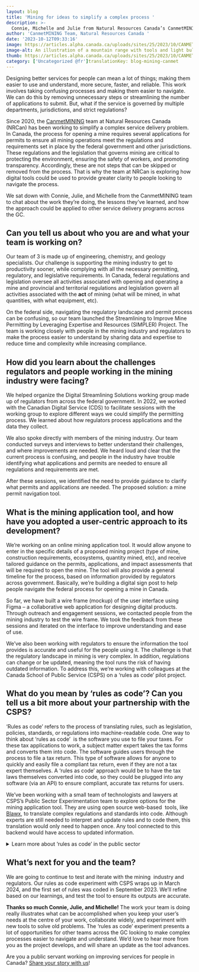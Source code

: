 ```yaml
---
layout: blog
title: 'Mining for ideas to simplify a complex process '
description: >-
  Connie, Michelle and Julie from Natural Resources Canada’s CanmetMINING team talk about how they’re experimenting with rules as code to help simplify the mining application process.
author: 'CanmetMINING Team, Natural Resources Canada '
date: '2023-10-12T09:33:16'
image: https://articles.alpha.canada.ca/uploads/sites/25/2023/10/CANMET_Mining_Blog_Blog_Post.png
image-alt: An illustration of a mountain range with tools and light bulbs in the foreground, to represent new ideas.
thumb: https://articles.alpha.canada.ca/uploads/sites/25/2023/10/CANMET_Mining_Blog_Blog_Post.png
category: ['Uncategorized @fr']translationKey: blog-mining-canmet
---
```


<p>Designing better services for people can mean a lot of things; making them easier to use and understand, more secure, faster, and reliable. This work&nbsp; involves taking confusing processes and making them easier to navigate. We can do this by removing unnecessary steps or streamlining the number of applications to submit. But, what if the service is governed by multiple departments, jurisdictions, and strict regulations?</p>



<p>Since 2020, the <a href="https://natural-resources.canada.ca/our-natural-resources/minerals-mining/mining-research-and-innovation-canmetmining/25099" target="_blank" rel="noreferrer noopener">CanmetMINING</a> team at Natural Resources Canada (NRCan) has been working to simplify a complex service delivery problem. In Canada, the process for opening a mine requires several applications for permits to ensure all mining operations meet the regulations and requirements set in place by the federal government and other jurisdictions. These regulations and the legislation that governs mining are critical to protecting the environment, ensuring the safety of workers, and promoting transparency. Accordingly, these are not steps that can be skipped or removed from the process. That is why the team at NRCan is exploring how digital tools could be used to provide greater clarity to people looking to navigate the process.&nbsp;</p>



<p>We sat down with Connie, Julie, and Michelle from the CanmetMINING team to chat about the work they’re doing, the lessons they’ve learned, and how the approach could be applied to other service delivery programs across the GC.&nbsp;</p>



<h2 class="wp-block-heading" id="h-can-you-tell-us-about-who-you-are-and-what-your-team-is-working-on">Can you tell us about who you are and what your team is working on?</h2>



<p>Our team of 3 is made up of engineering, chemistry, and geology specialists. Our challenge is supporting the mining industry to get to productivity sooner, while complying with all the necessary permitting, regulatory, and legislative requirements. In Canada, federal regulations and legislation oversee all activities associated with opening and operating a mine and provincial and territorial regulations and legislation govern all activities associated with the <strong>act</strong> of mining (what will be mined, in what quantities, with what equipment, etc).</p>



<p>On the federal side, navigating the regulatory landscape and permit process can be confusing, so our team launched the Streamlining to Improve Mine Permitting by Leveraging Expertise and Resources (SIMPLER) Project. The team is working closely with people in the mining industry and regulators to make the process easier to understand by sharing data and expertise to reduce time and complexity while increasing compliance.&nbsp;&nbsp;</p>



<h2 class="wp-block-heading">How did you learn about the challenges regulators and people working in the mining industry were facing?</h2>



<p>We helped organize the Digital Streamlining Solutions working group made up of regulators from across the federal government. In 2022, we worked with the Canadian Digital Service (CDS) to facilitate sessions with the working group to explore different ways we could simplify the permitting process. We learned about how regulators process applications and the data they collect.</p>



<p>We also spoke directly with members of the mining industry. Our team conducted surveys and interviews to better understand their challenges, and where improvements are needed. We heard loud and clear that the current process is confusing, and people in the industry have trouble identifying what applications and permits are needed to ensure all regulations and requirements are met.</p>



<p>After these sessions, we identified the need to provide guidance to clarify what permits and applications are needed. The proposed solution: a mine permit navigation tool.&nbsp;</p>



<h2 class="wp-block-heading">What is the mining application tool, and how have you adopted a user-centric approach to its development?&nbsp;</h2>



<p>We’re working on an online mining application tool. It would allow anyone to enter in the specific details of a proposed mining project (type of mine, construction requirements, ecosystems, quantity mined, etc), and receive tailored guidance on the permits, applications, and impact assessments that will be required to open the mine. The tool will also provide a general timeline for the process, based on information provided by regulators across government. Basically, we’re building a digital sign post to help people navigate the federal process for opening a mine in Canada.&nbsp;</p>



<p>So far, we have built a wire frame (mockup) of the user interface using Figma &#8211; a collaborative web application for designing digital products. Through outreach and engagement sessions, we contacted people from the mining industry to test the wire frame. We took the feedback from these sessions and iterated on the interface to improve understanding and ease of use.</p>



<p>We’ve also been working with regulators to ensure the information the tool provides is accurate and useful for the people using it. The challenge is that the regulatory landscape in mining is very complex. In addition, regulations can change or be updated, meaning the tool runs the risk of having outdated information. To address this, we’re working with colleagues at the Canada School of Public Service (CSPS) on a ‘rules as code’ pilot project.&nbsp;</p>



<h2 class="wp-block-heading">What do you mean by ‘rules as code’? Can you tell us a bit more about your partnership with the CSPS?&nbsp;</h2>



<p>‘Rules as code’ refers to the process of translating rules, such as legislation, policies, standards, or regulations into machine-readable code. One way to think about ‘rules as code’&nbsp; is the software you use to file your taxes. For these tax applications to work, a subject matter expert takes the tax forms and converts them into code. The software guides users through the process to file a tax return. This type of software allows for anyone to quickly and easily file a compliant tax return, even if they are not a tax expert themselves. A ‘rules as code’ approach would be to have the tax laws themselves converted into code, so they could be plugged into any software (via an API) to ensure compliant, accurate tax returns for users.&nbsp;&nbsp;</p>



<p>We’ve been working with a small team of technologists and lawyers at CSPS’s Public Sector Experimentation team to explore options for the mining application tool. They are using open source web-based&nbsp; tools, like <a href="https://www.blawx.com/" target="_blank" rel="noreferrer noopener">Blawx</a>, to translate complex regulations and standards into code. Although experts are still needed to interpret and update rules and to code them, this translation would only need to happen once. Any tool connected to this backend would have access to updated information.</p>



<details class="wp-block-cds-snc-accordion"><summary>Learn more about ‘rules as code’ in the public sector</summary>
<p>The CSPS has been working with partners across the federal government to develop rules that are machine consumable. Here are a couple helpful videos that explain the concept, based on learning from their initial pilot projects:</p>



<ul>
<li>​​<a href="https://www.youtube.com/watch?v=uaFcM-jQxaM" target="_blank" rel="noreferrer noopener">Part 1: Rules as code</a> (Part 1- CSPS)</li>



<li><a href="https://www.youtube.com/watch?v=6qS31pHvwKE" target="_blank" rel="noreferrer noopener">Part 2: Rules as code</a> (Part 2- CSPS)&nbsp;</li>
</ul>



<p>The CSPS in collaboration with the Community of Federal Regulators, the Labour Program and the Department of Justice are making rules that are machine consumable. The CSPS’s Public Sector Experimentation team hopes to work with regulators and legislators across the federal government in the use of rules as code to ensure policies, legislation, standards, and regulations are easier to understand, interpret and apply. To learn more about the work this team is doing, or to discuss how rules as code might be applied to your service delivery program, reach out to <a href="mailto:incubate-incuber@csps-efpc.gc.ca">incubate-incuber@csps-efpc.gc.ca</a>.</p>
</details>



<h2 class="wp-block-heading">What’s next for you and the team?&nbsp;</h2>



<p>We are going to continue to test and iterate with the mining&nbsp; industry and regulators. Our rules as code experiment with CSPS wraps up in March 2024, and the first set of rules was coded in September 2023. We’ll refine based on our learnings, and test the tool to ensure its outputs are accurate.</p>



<p><strong>Thanks so much Connie, Julie, and Michelle!</strong> The work your team is doing really illustrates what can be accomplished when you keep your user’s needs at the centre of your work, collaborate widely, and experiment with new tools to solve old problems. The ‘rules as code’ experiment presents a lot of opportunities for other teams across the GC looking to make complex processes easier to navigate and understand. We’d love to hear more from you as the project develops, and will share an update as the tool advances.&nbsp;</p>



<p>Are you a public servant working on improving services for people in Canada? <a href="mailto:cds-snc@servicecanada.gc.ca" target="_blank" rel="noreferrer noopener">Share your story with us</a>!</p>

